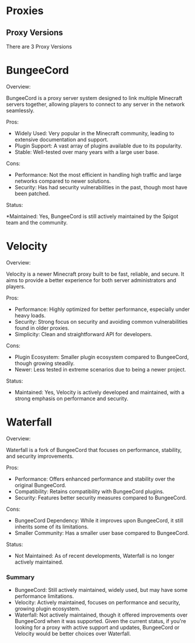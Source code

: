 # Proxies

## Proxy Versions
There are 3 Proxy Versions


# BungeeCord


Overview:

BungeeCord is a proxy server system designed to link multiple Minecraft servers together, allowing players to connect to any server in the network seamlessly.


Pros:

* Widely Used: Very popular in the Minecraft community, leading to extensive documentation and support.
* Plugin Support: A vast array of plugins available due to its popularity.
* Stable: Well-tested over many years with a large user base.


Cons:

* Performance: Not the most efficient in handling high traffic and large networks compared to newer solutions.
* Security: Has had security vulnerabilities in the past, though most have been patched.


Status:

*Maintained: Yes, BungeeCord is still actively maintained by the Spigot team and the community.



# Velocity


Overview:

Velocity is a newer Minecraft proxy built to be fast, reliable, and secure. It aims to provide a better experience for both server administrators and players.


Pros:

* Performance: Highly optimized for better performance, especially under heavy loads.
* Security: Strong focus on security and avoiding common vulnerabilities found in older proxies.
* Simplicity: Clean and straightforward API for developers.


Cons:

* Plugin Ecosystem: Smaller plugin ecosystem compared to BungeeCord, though growing steadily.
* Newer: Less tested in extreme scenarios due to being a newer project.


Status:

* Maintained: Yes, Velocity is actively developed and maintained, with a strong emphasis on performance and security.

# Waterfall


Overview:

Waterfall is a fork of BungeeCord that focuses on performance, stability, and security improvements.


Pros:

* Performance: Offers enhanced performance and stability over the original BungeeCord.
* Compatibility: Retains compatibility with BungeeCord plugins.
* Security: Features better security measures compared to BungeeCord.


Cons:

* BungeeCord Dependency: While it improves upon BungeeCord, it still inherits some of its limitations.
* Smaller Community: Has a smaller user base compared to BungeeCord.


Status:

* Not Maintained: As of recent developments, Waterfall is no longer actively maintained.


### Summary
* BungeeCord: Still actively maintained, widely used, but may have some performance limitations.
* Velocity: Actively maintained, focuses on performance and security, growing plugin ecosystem.
* Waterfall: Not actively maintained, though it offered improvements over BungeeCord when it was supported.
Given the current status, if you're looking for a proxy with active support and updates, BungeeCord or Velocity would be better choices over Waterfall.
